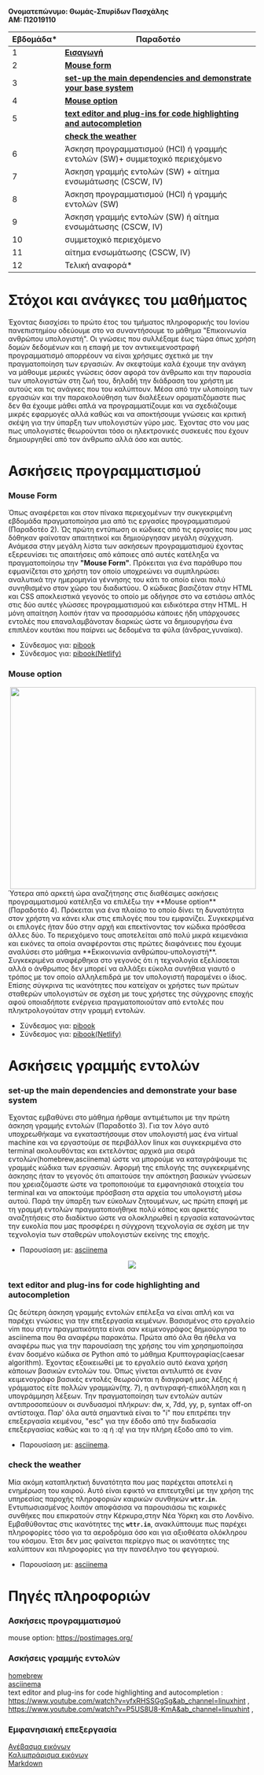 **Ονοματεπώνυμο: Θωμάς-Σπυρίδων Πασχάλης   
ΑΜ: Π2019110**

| Εβδομάδα* | Παραδοτέο |
| --- | --- |
| 1 |**[Εισαγωγή](#Στόχοι-και-ανάγκες-του-μαθήματος)**|      
| 2 |**[Mouse form](#Mouse-Form)**| 
| 3 |**[set-up the main dependencies and demonstrate your base system](#set-up-the-main-dependencies-and-demonstrate-your-base-system)**|
| 4 |**[Mouse option](#Mouse-option)**|
| 5 |**[text editor and plug-ins for code highlighting and autocompletion](#text-editor-and-plug-ins-for-code-highlighting-and-autocompletion)**| 
|   |**[check the weather](#check-the-weather)**|
| 6 | Άσκηση προγραμματισμού (HCI) ή γραμμής εντολών (SW)+ συμμετοχικό περιεχόμενο |
| 7 | Άσκηση γραμμής εντολών (SW) + αίτημα ενσωμάτωσης (CSCW, IV) |
| 8 | Άσκηση προγραμματισμού (HCI) ή γραμμής εντολών (SW) |
| 9 | Άσκηση γραμμής εντολών (SW) ή αίτημα ενσωμάτωσης (CSCW, IV) |
| 10 | συμμετοχικό περιεχόμενο |
| 11 | αίτημα ενσωμάτωσης (CSCW, IV) |
| 12 | Τελική αναφορά* |

# Στόχοι και ανάγκες του μαθήματος

Έχοντας διασχίσει το πρώτο έτος του τμήματος πληροφορικής του Ιονίου πανεπιστημίου οδεύουμε στο να συναντήσουμε το μάθημα "Επικοινωνία ανθρώπου υπολογιστή". Οι γνώσεις που συλλέξαμε έως τώρα όπως χρήση δομών δεδομένων και η επαφή με τον αντικειμενοστραφή προγραμματισμό απορρέουν να είναι χρήσιμες σχετικά με την πραγματοποίηση των εργασιών. Αν σκεφτούμε καλά έχουμε την ανάγκη να μάθουμε μερικές γνώσεις όσον αφορά τον άνθρωπο και την παρουσία των υπολογιστών στη ζωή του, δηλαδή την διάδραση του χρήστη με αυτούς και
τις ανάγκες που του καλύπτουν. Μέσα από την υλοποίηση των εργασιών και την παρακολούθηση των διαλέξεων οραματιζόμαστε πως δεν θα έχουμε μάθει απλά να προγραμματίζουμε και να σχεδιάζουμε μικρές εφαρμογές αλλά καθώς και να αποκτήσουμε γνώσεις και κριτική σκέψη για την ύπαρξη των υπολογιστών γύρο μας. Έχοντας στο νου μας πως υπολογιστές θεωρούνται 
τόσο οι ηλεκτρονικές συσκευές που έχουν δημιουργηθεί από τον άνθρωπο αλλά όσο και αυτός.  

# Ασκήσεις προγραμματισμού
### Mouse Form

Όπως αναφέρεται και στον πίνακα περιεχομένων την συκγεκριμένη εβδομάδα πραγματοποίησα μια από τις εργασίες προγραμματισμού (Παραδοτέο 2). Ώς πρώτη εντύπωση οι κώδικες από τις εργασίες που μας δόθηκαν φαίνοταν απαιτητικοί και δημιούργησαν μεγάλη σύχγχυση. Ανάμεσα στην μεγάλη λίστα των ασκήσεων προγραμματισμού έχοντας εξερευνίσει τις απαιτήσεις από κάποιες από αυτές κατέληξα να πραγματοποίησω την **"Mouse Form"**. Πρόκειται για ένα παράθυρο που εφμανίζεται στο χρήστη τον οποίο υποχρεώνει να συμπληρώσει αναλυτικά την ημερομηνία γέννησης του κάτι το οποίο είναι πολύ συνηθισμένο στον χώρο του διαδικτύου. Ο κώδικας βασιζόταν στην HTML και CSS αποκλειστικά γεγονός το οποίο με οδήγησε στο να εστιάσω απλός στις δύο αυτές γλώσσες προγραμματισμού και ειδικότερα στην HTML. Η μόνη απαίτηση λοιπόν ήταν να προσαρμόσω κάποιες ήδη υπάρχουσες εντολές που επαναλαμβάνοταν διαρκώς ώστε να δημιουργήσω ένα επιπλέον κουτάκι που παίρνει ως δεδομένα τα φύλα (άνδρας,γυναίκα).
* Σύνδεσμος για: [pibook](https://github.com/p19pasc/site/blob/master/_remix/mouse-form.md)    
* Σύνδεσμος για: [pibook(Netlify)](https://codingexercisesp2019110.netlify.app/remix/mouse-form/) 

### Mouse option
 
<img align="right" width="500" height="410" src="https://i.postimg.cc/rFnGKQHh/Screenshot-248.png"> 
Ύστερα από αρκετή ώρα αναζήτησης στις διαθέσιμες ασκήσεις προγραμματισμού κατέληξα να επιλέξω την **Μouse option** (Παραδοτέο 4). Πρόκειται για ένα πλαίσιο το οποίο
δίνει τη δυνατότητα στον χρήστη να κάνει κλικ στις επιλογές που του εμφανίζει. Συγκεκριμένα οι επιλογές ήταν δύο στην αρχή και επεκτίνοντας τον κώδικα πρόσθεσα άλλες δύο.
Το περιεχόμενο τους αποτελείται από πολύ μικρά κειμενάκια και εικόνες τα οποία αναφέρονται στις πρώτες διαφάνειες που έχουμε αναλύσει στο μάθημα **Εκικοινωνία ανθρώπου-υπολογιστή**. Συγκεκριμένα αναφέρθηκα στο γεγονός ότι η τεχνολογία εξελίσσεται αλλά ο άνθρωπος δεν μπορεί να αλλάξει εύκολα συνήθεια γιαυτό ο τρόπος με τον οποίο αλληλεπιδρά
με τον υπολογιστή παραμένει ο ίδιος. Επίσης σύγκρινα τις ικανότητες που κατείχαν οι χρήστες των πρώτων σταθερών υπολογιστών σε σχέση με τους χρήστες της σύγχρονης εποχής αφού οποιαδήποτε ενέργεια πραγματοποιούταν από εντολές που πληκτρολογούταν στην γραμμή εντολών.         


* Σύνδεσμος για: [pibook](https://github.com/p19pasc/site/blob/master/_remix/mouse-option.md)  
* Σύνδεσμος για: [pibook(Netlify)](https://codingexercisesp2019110.netlify.app/remix/mouse-option/)


# Ασκήσεις γραμμής εντολών

### set-up the main dependencies and demonstrate your base system
Έχοντας εμβαθύνει στο μάθημα ήρθαμε αντιμέτωποι με την πρώτη άσκηση γραμμής εντολών (Παραδοτέο 3). Για τον λόγο αυτό υποχρεωθήκαμε να εγκαταστήσουμε στον υπολογιστή μας ένα virtual machine και να εργαστούμε σε περιβάλλον linux και συγκεκριμένα στο terminal ακολουθόντας και εκτελόντας αρχικά μια σειρά εντολών(homebrew,asciinema) ώστε να μπορούμε να καταγράψουμε τις γραμμές κώδικα των εργασιών. Αφορμή της επιλογής της συγκεκριμένης άσκησης ήταν το γεγονός ότι απαιτούσε την απόκτηση βασικών γνώσεων που χρειαζόμαστε ώστε να τροποποιούμε τα εμφανησιακά στοιχεία του terminal και να αποκτούμε πρόσβαση στα αρχεία του υπολογιστή μέσω αυτού. Παρά την ύπαρξη των εύκολων ζητουμένων, ως πρώτη επαφή με τη γραμμή εντολών πραγματοποιήθηκε πολύ κόπος και αρκετές αναζητήσεις στο διαδίκτυο ώστε να ολοκληρωθεί η εργασία κατανοώντας την ευκολία που μας προσφέρει η σύγχρονη τεχνολογία σε σχέση με την τεχνολογία των σταθερών υπολογιστών εκείνης της εποχής.    
* Παρουσίαση με: [asciinema](https://asciinema.org/a/368008)

<p align="center">
<img src="https://i.postimg.cc/d3vsWmrx/ezgif-com-gif-maker.gif">
 <p/>


    
    
    
    
    
### text editor and plug-ins for code highlighting and autocompletion 
Ως δεύτερη άσκηση γραμμής εντολών επέλεξα να είναι απλή και να παρέχει γνώσεις για την επεξεργασία κειμένων. Βασισμένος στο εργαλείο vim που στην πραγματικότητα είναι σαν κειμενογράφος δημιούργησα το asciinema που θα αναφέρω παρακάτω. Πρώτα από όλα θα ήθελα να αναφέρω πως για την παρουσίαση της χρήσης του vim χρησημοποίησα έναν δοσμένο κώδικα σε Python από το μάθημα Κρυπτογραφίας(caesar algorithm). Έχοντας εξοικειωθεί με το εργαλείο αυτό έκανα χρήση κάποιων βασικών εντολών του. Όπως γίνεται αντιλυπτό σε έναν κειμενογράφο βασικές εντολές θεωρούνται η διαγραφή μιας λέξης ή γράμματος είτε πολλών γραμμών(πχ. 7), η αντιγραφή-επικόλληση και η υπογράμμηση λέξεων. Την πραγματοποίηση των εντολών αυτών αντιπροσοπεύουν οι συνδυασμοί πλήκρων: dw, x, 7dd, yy, p, syntax off-on αντίστοιχα. Παρ' όλα αυτά σημαντικά είναι το "i" που επιτρέπει την επεξεργασία κειμένου, "esc" για την έδοδο από την διαδικασία επεξεργασίας καθώς και το :q ή :q! για την πλήρη έξοδο από το vim.      
* Παρουσίαση με: [asciinema](https://asciinema.org/a/371205).   

### check the weather	
Μία ακόμη καταπληκτική δυνατότητα που μας παρέχεται αποτελεί η ενημέρωση του καιρού. Αυτό είναι εφικτό να επιτευτχθεί με την χρήση της υπηρεσίας παροχής πληροφοριών καιρικών συνθηκών **``wttr.in``**. Εντυπωσιασμένος λοιπόν αποφάσισα να παρουσιάσω τις καιρικές συνθήκες που επικρατούν στην Κέρκυρα,στην Νέα Υόρκη και στο Λονδίνο. Εμβαθύθοντας στις ικανότητες της **``wttr.in``**, ανακλύπτουμε πως παρέχει πληροφορίες τόσο για τα αεροδρόμια όσο και για αξιοθέατα ολόκληρου του κόσμου. Έτσι δεν μας φαίνεται περίεργο πως οι ικανότητες της καλύπτουν και πληροφορίες για την πανσέληνο του φεγγαριού.   
* Παρουσίαση με: [asciinema](https://asciinema.org/a/372775)


# Πηγές πληροφοριών
### Ασκήσεις προγραμματισμού
mouse option: https://postimages.org/
### Ασκήσεις γραμμής εντολών
[homebrew](https://docs.brew.sh/Homebrew-on-Linux)  
[asciinema](https://asciinema.org/docs/installation)  
text editor and plug-ins for code highlighting and autocompletion : https://www.youtube.com/watch?v=yfxRHSSGgSg&ab_channel=linuxhint , https://www.youtube.com/watch?v=P5US8U8-KmA&ab_channel=linuxhint , 
### Εμφανησιακή επεξεργασία 
[Ανέβασμα εικόνων](https://postimages.org/)   
[Καλιμπράρισμα εικόνων](https://www.youtube.com/watch?v=f4ifdKCH7VI&ab_channel=PeterC)  
[Markdown](https://www.markdownguide.org/basic-syntax/#images-1)









